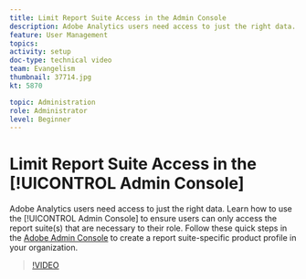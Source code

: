 ```yaml
---
title: Limit Report Suite Access in the Admin Console
description: Adobe Analytics users need access to just the right data. Learn how to use the Admin Console to ensure users can only access the report suite(s) that are necessary to their role. Follow these quick steps in the Adobe Admin Console to create a report suite-specific product profile in your organization.
feature: User Management
topics: 
activity: setup
doc-type: technical video
team: Evangelism
thumbnail: 37714.jpg
kt: 5870

topic: Administration
role: Administrator
level: Beginner
---
```


# Limit Report Suite Access in the [!UICONTROL Admin Console]

Adobe Analytics users need access to just the right data. Learn how to use the [!UICONTROL Admin Console] to ensure users can only access the report suite(s) that are necessary to their role. Follow these quick steps in the [Adobe Admin Console](https://adminconsole.adobe.com/) to create a report suite-specific product profile in your organization.

>[!VIDEO](https://video.tv.adobe.com/v/37714/?quality=12&learn=on)
